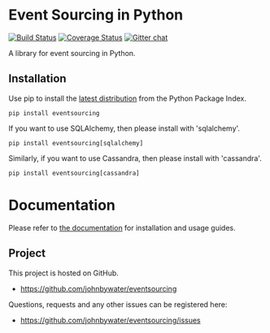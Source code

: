 # Event Sourcing in Python

[![Build Status](https://secure.travis-ci.org/johnbywater/eventsourcing.png)](https://travis-ci.org/johnbywater/eventsourcing)
[![Coverage Status](https://coveralls.io/repos/github/johnbywater/eventsourcing/badge.svg)](https://coveralls.io/github/johnbywater/eventsourcing)
[![Gitter chat](https://badges.gitter.im/gitterHQ/services.png)](https://gitter.im/eventsourcing-in-python/eventsourcing)

A library for event sourcing in Python.

## Installation

Use pip to install the [latest distribution](https://pypi.python.org/pypi/eventsourcing) from
the Python Package Index.

    pip install eventsourcing

If you want to use SQLAlchemy, then please install with 'sqlalchemy'.

    pip install eventsourcing[sqlalchemy]

Similarly, if you want to use Cassandra, then please install with 'cassandra'.

    pip install eventsourcing[cassandra]

# Documentation

Please refer to [the documentation](http://eventsourcing.readthedocs.io/) for installation and usage guides.


## Project

This project is hosted on GitHub.

* https://github.com/johnbywater/eventsourcing


Questions, requests and any other issues can be registered here:

* https://github.com/johnbywater/eventsourcing/issues
